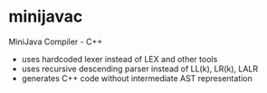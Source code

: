 # minijavac
MiniJava Compiler - C++ 
- uses hardcoded lexer instead of LEX and other tools
- uses recursive descending parser instead of LL(k), LR(k), LALR
- generates C++ code without intermediate AST representation

